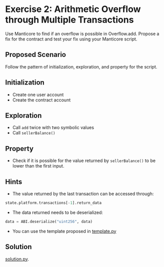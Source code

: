 # Exercise 2: Arithmetic Overflow through Multiple Transactions

Use Manticore to find if an overflow is possible in Overflow.add. Propose a fix for the contract and test your fix using your Manticore script.

## Proposed Scenario

Follow the pattern of initialization, exploration, and property for the script.

## Initialization

- Create one user account
- Create the contract account

## Exploration

- Call `add` twice with two symbolic values
- Call `sellerBalance()`

## Property

- Check if it is possible for the value returned by `sellerBalance()` to be lower than the first input.

## Hints

- The value returned by the last transaction can be accessed through:

```python
state.platform.transactions[-1].return_data
```

- The data returned needs to be deserialized:

```python
data = ABI.deserialize("uint256", data)
```

- You can use the template proposed in [template.py](https://github.com/crytic/building-secure-contracts/tree/master/program-analysis/manticore/exercises/exercise2/template.py)

## Solution

[solution.py](https://github.com/crytic/building-secure-contracts/tree/master/program-analysis/manticore/exercises/exercise2/solution.py).
